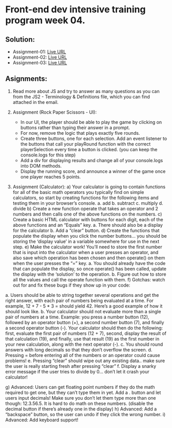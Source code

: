 # Front-end dev intensive training program week 04.

## Solution:

- Assignment-01: [Live URL](https://btebe.github.io/fd-training/frontdev-w4/assignment-01/questions.md)
- Assignment-02: [Live URL](https://btebe.github.io/fd-training/frontdev-w4/assignment-02/)
- Assignment-03: [Live URL](https://btebe.github.io/fd-training/frontdev-w4/assignment-03/)

## Asignments:

1. Read more about JS and try to answer as many questions as you can from the JS2 - Terminology
& Definitions file, which you can find attached in the email.

2. Assignment (Rock Paper Scissors - UI):
    - In our UI, the player should be able to play the game by clicking on buttons rather than
typing their answer in a prompt.
    - For now, remove the logic that plays exactly five rounds.
    - Create three buttons, one for each selection. Add an event listener to the buttons that call
your playRound function with the correct playerSelection every time a button is clicked.
(you can keep the console.logs for this step)
    - Add a div for displaying results and change all of your console.logs into DOM methods.
    - Display the running score, and announce a winner of the game once one player reaches 5
points.

3. Assignment (Calculator):
a) Your calculator is going to contain functions for all of the basic math operators you typically
find on simple calculators, so start by creating functions for the following items and testing
them in your browser’s console.
a. add
b. subtract
c. multiply
d. divide
b) Create a new function operate that takes an operator and 2 numbers and then calls one of
the above functions on the numbers.
c) Create a basic HTML calculator with buttons for each digit, each of the above functions and
an “Equals” key.
a. There should also be a display for the calculator
b. Add a “clear” button.
d) Create the functions that populate the display when you click the number buttons... you
should be storing the ‘display value’ in a variable somewhere for use in the next step.
e) Make the calculator work! You’ll need to store the first number that is input into the
calculator when a user presses an operator, and also save which operation has been chosen
and then operate() on them when the user presses the “=” key.
a. You should already have the code that can populate the display, so once operate()
has been called, update the display with the ‘solution’ to the operation.
b. Figure out how to store all the values and call the operate function with them.
f) Gotchas: watch out for and fix these bugs if they show up in your code:

a. Users should be able to string together several operations and get the right answer,
with each pair of numbers being evaluated at a time. For example, 12 + 7 - 5 * 3 =
should yield 42. Here’s a good example of how it should look like.
b. Your calculator should not evaluate more than a single pair of numbers at a time.
Example: you press a number button (12), followed by an operator button (+), a
second number button (7), and finally a second operator button (-). Your calculator
should then do the following: first, evaluate the first pair of numbers (12 + 7),
second, display the result of that calculation (19), and finally, use that result (19) as
the first number in your new calculation, along with the next operator (-).
c. You should round answers with long decimals so that they don’t overflow the
screen.
d. Pressing = before entering all of the numbers or an operator could cause problems!
e. Pressing “clear” should wipe out any existing data.. make sure the user is really
starting fresh after pressing “clear”
f. Display a snarky error message if the user tries to divide by 0... don’t let it crash your
calculator!

g) Advanced: Users can get floating point numbers if they do the math required to get one, but
they can’t type them in yet. Add a . button and let users input decimals! Make sure you
don’t let them type more than one though: 12.3.56.5. It is hard to do math on these
numbers. (disable the decimal button if there’s already one in the display)
h) Advanced: Add a “backspace” button, so the user can undo if they click the wrong number.
i) Advanced: Add keyboard support!
